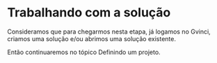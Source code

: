 # Trabalhando com a solução

Consideramos que para chegarmos nesta etapa, já logamos no Gvinci, criamos uma solução e/ou abrimos uma solução existente.

Então continuaremos no tópico Definindo um projeto.

